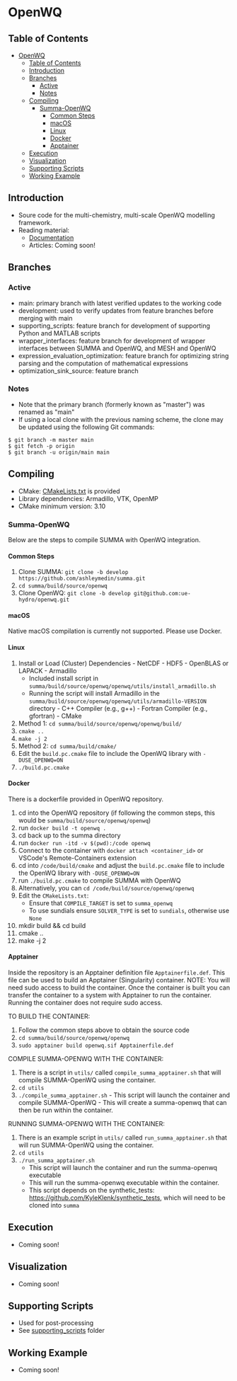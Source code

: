 # OpenWQ 
## Table of Contents
- [OpenWQ](#openwq)
	- [Table of Contents](#table-of-contents)
	- [Introduction](#introduction)
	- [Branches](#branches)
		- [Active](#active)
		- [Notes](#notes)
	- [Compiling](#compiling)
		- [Summa-OpenWQ](#summa-openwq)
			- [Common Steps](#common-steps)
			- [macOS](#macos)
			- [Linux](#linux)
			- [Docker](#docker)
			- [Apptainer](#apptainer)
	- [Execution](#execution)
	- [Visualization](#visualization)
	- [Supporting Scripts](#supporting-scripts)
	- [Working Example](#working-example)

## Introduction
* Soure code for the multi-chemistry, multi-scale OpenWQ modelling framework.
* Reading material:
	* [Documentation](https://openwq.readthedocs.io)
	* Articles: Coming soon!
<!-- Sample syntax from FLUXOS README
	* Theoretical background (original FLUXOS):
		* [EMS paper](https://www.sciencedirect.com/science/article/pii/S1364815216306193?via%3Dihub)
		* [PhD thesis](https://scholarbank.nus.edu.sg/handle/10635/124183)
	* Applications (original FLUXOS):
		* [STC paper](https://www.sciencedirect.com/science/article/pii/S0169772216300948?via%3Dihub)
		* [JCH paper](https://www.sciencedirect.com/science/article/pii/S0169772216300948?via%3Dihub)
		* [JAWRA](https://onlinelibrary.wiley.com/doi/full/10.1111/1752-1688.12316)
	* FLUXOS-OVERLAND
		* [Poster](https://www.researchgate.net/publication/333324452_Hydrodynamic_modelling_of_snowmelt_flooding_events_and_nutrient_transport_in_the_Canadian_Prairies_using_the_FLUXOS_model?channel=doi&linkId=5ce70f0a458515712ebda98b&showFulltext=true)
-->

## Branches
### Active
* main: primary branch with latest verified updates to the working code 
* development: used to verify updates from feature branches before merging with main
* supporting_scripts: feature branch for development of supporting Python and MATLAB scripts
* wrapper_interfaces: feature branch for development of wrapper interfaces between SUMMA and OpenWQ, and MESH and OpenWQ
* expression_evaluation_optimization: feature branch for optimizing string parsing and the computation of mathematical expressions
* optimization_sink_source: feature branch

### Notes
* Note that the primary branch (formerly known as "master") was renamed as "main"
* If using a local clone with the previous naming scheme, the clone may be updated using the following Git commands:
```
$ git branch -m master main
$ git fetch -p origin
$ git branch -u origin/main main
```

## Compiling
* CMake: [CMakeLists.txt](CMakeLists.txt) is provided
* Library dependencies: Armadillo, VTK, OpenMP 
* CMake minimum version: 3.10

### Summa-OpenWQ
Below are the steps to compile SUMMA with OpenWQ integration.

#### Common Steps
 1. Clone SUMMA: `git clone -b develop https://github.com/ashleymedin/summa.git`
 2. `cd summa/build/source/openwq`
 3. Clone OpenWQ: `git clone -b develop git@github.com:ue-hydro/openwq.git`
   
#### macOS
Native macOS compilation is currently not supported. Please use Docker.

#### Linux
  1. Install or Load (Cluster) Dependencies
    - NetCDF
    - HDF5
    - OpenBLAS or LAPACK
    - Armadillo
      - Included install script in `summa/build/source/openwq/openwq/utils/install_armadillo.sh`
      - Running the script will install Armadillo in the `summa/build/source/openwq/openwq/utils/armadillo-VERSION` directory
    - C++ Compiler (e.g., g++)
    - Fortran Compiler (e.g., gfortran)
    - CMake
  2. Method 1: `cd summa/build/source/openwq/openwq/build/`
  3. `cmake ..`
  4. `make -j 2`
  5. Method 2: `cd summa/build/cmake/`
  6. Edit the `build.pc.cmake` file to include the OpenWQ library with `-DUSE_OPENWQ=ON`
  7. `./build.pc.cmake`

#### Docker
There is a dockerfile provided in OpenWQ repository. 
 1. cd into the OpenWQ repository (if following the common steps, this would be `summa/build/source/openwq/openwq`)
 2. run `docker build -t openwq .`
 3. cd back up to the summa directory
 4. run `docker run -itd -v $(pwd):/code openwq`
 5. Connect to the container with `docker attach <container_id>` or VSCode's Remote-Containers extension
 6. cd into `/code/build/cmake` and adjust the `build.pc.cmake` file to include the OpenWQ library with `-DUSE_OPENWQ=ON`
 7. run `./build.pc.cmake` to compile SUMMA with OpenWQ
 8. Alternatively, you can `cd /code/build/source/openwq/openwq`
 9. Edit the `CMakeLists.txt`:
    - Ensure that `COMPILE_TARGET` is set to `summa_openwq`
    - To use sundials ensure `SOLVER_TYPE` is set to `sundials`, otherwise use `None`
 10. mkdir build && cd build
 11. cmake ..
 12. make -j 2

#### Apptainer
Inside the repository is an Apptainer definition file `Apptainerfile.def`. This file can be used to build an Apptainer (Singularity) container. NOTE: You will need sudo access to build the container. Once the container is built you can transfer the container to a system with Apptainer to run the container. Running the container does not require sudo access.

TO BUILD THE CONTAINER:
 1. Follow the common steps above to obtain the source code
 2. `cd summa/build/source/openwq/openwq`
 3. `sudo apptainer build openwq.sif Apptainerfile.def`

COMPILE SUMMA-OPENWQ WITH THE CONTAINER:
 1. There is a script in `utils/` called `compile_summa_apptainer.sh` that will compile SUMMA-OpenWQ using the container.
 2. `cd utils`
 3. `./compile_summa_apptainer.sh`
		- This script will launch the container and compile SUMMA-OpenWQ
		- This will create a summa-openwq that can then be run within the container.

RUNNING SUMMA-OPENWQ WITH THE CONTAINER:
 1. There is an example script in `utils/` called `run_summa_apptainer.sh` that will run SUMMA-OpenWQ using the container.
 2. `cd utils`
 3. `./run_summa_apptainer.sh`
	  - This script will launch the container and run the summa-openwq executable
	  - This will run the summa-openwq executable within the container.
	  - This script depends on the synthetic_tests: https://github.com/KyleKlenk/synthetic_tests, which will need to be cloned into `summa`
 

## Execution
* Coming soon!
<!--
* Create a folder with name "Results" inside the working directory where the input files and executable are located
* input files (see example in Working_example folder)
	* primary input file: e.g., modset
	* DEM file (Esri ASCII-format raster with headers removed ->  this will be fixed soon)
	* DEM of the basin (sub-set of the main DEM file for FLUXOS to know where the boundaries of the basin are)
	* Snowmelt timeseries (time,mm/day)
* to execute: ./fluxos_cpp "argument_1" (where "argument_1" is the primary input file)
-->

## Visualization
* Coming soon!
<!--
* Output stored in "Results" folder may be visualized using [VisIt](https://wci.llnl.gov/simulation/computer-codes/visit/):  
[![alt text](https://wci.llnl.gov/sites/wci/files/visit-home.jpg "VisIt")](https://wci.llnl.gov/simulation/computer-codes/visit/)
-->

## Supporting Scripts
* Used for post-processing
* See [supporting_scripts](supporting_scripts) folder

## Working Example
* Coming soon!
<!--
* See ["Working_example"](Working_example) folder
* Updates coming soon!
-->
